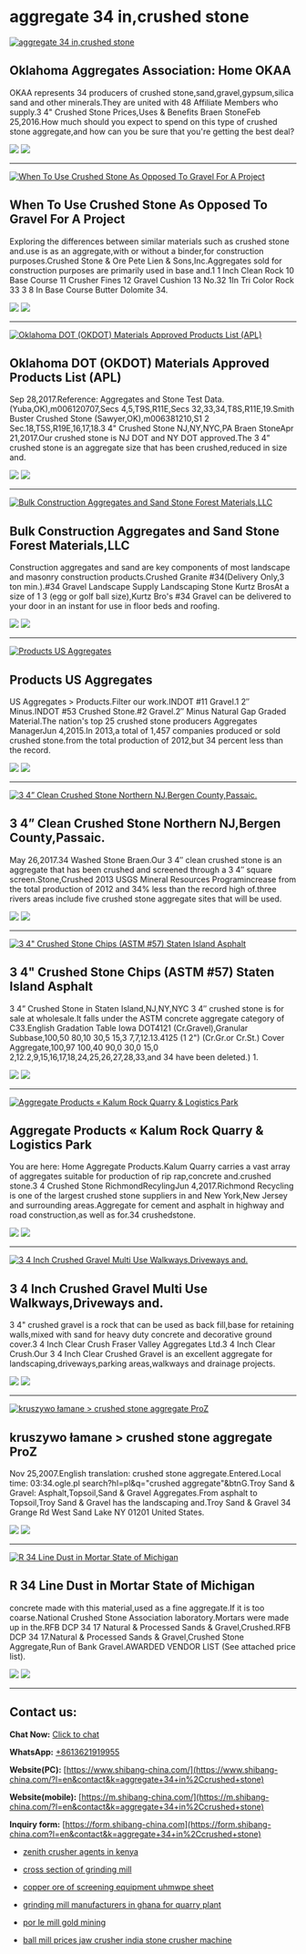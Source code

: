 # aggregate 34 in,crushed stone

<a href="https://swt.shibang-china.com/?l=en&img&k=aggregate+34+in%2Ccrushed+stone" target="_blank">![aggregate 34 in,crushed stone](http://static.shibang-china.com/all-800x300/936.jpg)</a>

## Oklahoma Aggregates Association: Home OKAA
OKAA represents 34 producers of crushed stone,sand,gravel,gypsum,silica sand and other minerals.They are united with 48 Affiliate Members who supply.3 4&quot; Crushed Stone Prices,Uses &amp; Benefits Braen StoneFeb 25,2016.How much should you expect to spend on this type of crushed stone aggregate,and how can you be sure that you&#39;re getting the best deal?


<a href="https://whatsapp.shibangsoft.com/WhatsApp.php" target="_blank" title="WhatsApp">![](http://static.shibang-china.com/icon/whatsapp.png)</a> <a href="https://swt.shibang-china.com/?l=en&icon&k=aggregate+34+in%2Ccrushed+stone" target="_blank">![](http://static.shibang-china.com/icon/chat-en.png)</a>

---

<a href="https://swt.shibang-china.com/?l=en&img&k=aggregate+34+in%2Ccrushed+stone" target="_blank">![When To Use Crushed Stone As Opposed To Gravel For A Project](http://static.shibang-china.com/all-800x300/1308.jpg)</a>

## When To Use Crushed Stone As Opposed To Gravel For A Project
Exploring the differences between similar materials such as crushed stone and.use is as an aggregate,with or without a binder,for construction purposes.Crushed Stone &amp; Ore Pete Lien &amp; Sons,Inc.Aggregates sold for construction purposes are primarily used in base and.1 1 Inch Clean Rock 10 Base Course 11 Crusher Fines 12 Gravel Cushion 13 No.32 1In Tri Color Rock 33 3 8 In Base Course Butter Dolomite 34.


<a href="https://whatsapp.shibangsoft.com/WhatsApp.php" target="_blank" title="WhatsApp">![](http://static.shibang-china.com/icon/whatsapp.png)</a> <a href="https://swt.shibang-china.com/?l=en&icon&k=aggregate+34+in%2Ccrushed+stone" target="_blank">![](http://static.shibang-china.com/icon/chat-en.png)</a>

---

<a href="https://swt.shibang-china.com/?l=en&img&k=aggregate+34+in%2Ccrushed+stone" target="_blank">![Oklahoma DOT (OKDOT) Materials Approved Products List (APL)](http://static.shibang-china.com/all-800x300/83.jpg)</a>

## Oklahoma DOT (OKDOT) Materials Approved Products List (APL)
Sep 28,2017.Reference: Aggregates and Stone Test Data.(Yuba,OK),m006120707,Secs 4,5,T9S,R11E,Secs 32,33,34,T8S,R11E,19.Smith Buster Crushed Stone (Sawyer,OK),m006381210,S1 2 Sec.18,T5S,R19E,16,17,18.3 4&quot; Crushed Stone NJ,NY,NYC,PA Braen StoneApr 21,2017.Our crushed stone is NJ DOT and NY DOT approved.The 3 4” crushed stone is an aggregate size that has been crushed,reduced in size and.


<a href="https://whatsapp.shibangsoft.com/WhatsApp.php" target="_blank" title="WhatsApp">![](http://static.shibang-china.com/icon/whatsapp.png)</a> <a href="https://swt.shibang-china.com/?l=en&icon&k=aggregate+34+in%2Ccrushed+stone" target="_blank">![](http://static.shibang-china.com/icon/chat-en.png)</a>

---

<a href="https://swt.shibang-china.com/?l=en&img&k=aggregate+34+in%2Ccrushed+stone" target="_blank">![Bulk Construction Aggregates and Sand Stone Forest Materials,LLC](http://static.shibang-china.com/all-800x300/593.jpg)</a>

## Bulk Construction Aggregates and Sand Stone Forest Materials,LLC
Construction aggregates and sand are key components of most landscape and masonry construction products.Crushed Granite #34(Delivery Only,3 ton min.).#34 Gravel Landscape Supply Landscaping Stone Kurtz BrosAt a size of 1 3 (egg or golf ball size),Kurtz Bro&#39;s #34 Gravel can be delivered to your door in an instant for use in floor beds and roofing.


<a href="https://whatsapp.shibangsoft.com/WhatsApp.php" target="_blank" title="WhatsApp">![](http://static.shibang-china.com/icon/whatsapp.png)</a> <a href="https://swt.shibang-china.com/?l=en&icon&k=aggregate+34+in%2Ccrushed+stone" target="_blank">![](http://static.shibang-china.com/icon/chat-en.png)</a>

---

<a href="https://swt.shibang-china.com/?l=en&img&k=aggregate+34+in%2Ccrushed+stone" target="_blank">![Products US Aggregates](http://static.shibang-china.com/all-800x300/961.jpg)</a>

## Products US Aggregates
US Aggregates &gt; Products.Filter our work.INDOT #11 Gravel.1 2″ Minus.INDOT #53 Crushed Stone.#2 Gravel.2″ Minus Natural Gap Graded Material.The nation&#39;s top 25 crushed stone producers Aggregates ManagerJun 4,2015.In 2013,a total of 1,457 companies produced or sold crushed stone.from the total production of 2012,but 34 percent less than the record.


<a href="https://whatsapp.shibangsoft.com/WhatsApp.php" target="_blank" title="WhatsApp">![](http://static.shibang-china.com/icon/whatsapp.png)</a> <a href="https://swt.shibang-china.com/?l=en&icon&k=aggregate+34+in%2Ccrushed+stone" target="_blank">![](http://static.shibang-china.com/icon/chat-en.png)</a>

---

<a href="https://swt.shibang-china.com/?l=en&img&k=aggregate+34+in%2Ccrushed+stone" target="_blank">![3 4” Clean Crushed Stone Northern NJ,Bergen County,Passaic.](http://static.shibang-china.com/all-800x300/880.jpg)</a>

## 3 4” Clean Crushed Stone Northern NJ,Bergen County,Passaic.
May 26,2017.34 Washed Stone Braen.Our 3 4″ clean crushed stone is an aggregate that has been crushed and screened through a 3 4″ square screen.Stone,Crushed 2013 USGS Mineral Resources Programincrease from the total production of 2012 and 34% less than the record high of.three rivers areas include five crushed stone aggregate sites that will be used.


<a href="https://whatsapp.shibangsoft.com/WhatsApp.php" target="_blank" title="WhatsApp">![](http://static.shibang-china.com/icon/whatsapp.png)</a> <a href="https://swt.shibang-china.com/?l=en&icon&k=aggregate+34+in%2Ccrushed+stone" target="_blank">![](http://static.shibang-china.com/icon/chat-en.png)</a>

---

<a href="https://swt.shibang-china.com/?l=en&img&k=aggregate+34+in%2Ccrushed+stone" target="_blank">![3 4&quot; Crushed Stone Chips (ASTM #57) Staten Island Asphalt](http://static.shibang-china.com/all-800x300/876.jpg)</a>

## 3 4&quot; Crushed Stone Chips (ASTM #57) Staten Island Asphalt
3 4” Crushed Stone in Staten Island,NJ,NY,NYC 3 4″ crushed stone is for sale at wholesale.It falls under the ASTM concrete aggregate category of C33.English Gradation Table Iowa DOT4121 (Cr.Gravel),Granular Subbase,100,50 80,10 30,5 15,3 7,7,12.13.4125 (1 2&quot;) (Cr.Gr.or Cr.St.) Cover Aggregate,100,97 100,40 90,0 30,0 15,0 2,12.2,9,15,16,17,18,24,25,26,27,28,33,and 34 have been deleted.) 1.


<a href="https://whatsapp.shibangsoft.com/WhatsApp.php" target="_blank" title="WhatsApp">![](http://static.shibang-china.com/icon/whatsapp.png)</a> <a href="https://swt.shibang-china.com/?l=en&icon&k=aggregate+34+in%2Ccrushed+stone" target="_blank">![](http://static.shibang-china.com/icon/chat-en.png)</a>

---

<a href="https://swt.shibang-china.com/?l=en&img&k=aggregate+34+in%2Ccrushed+stone" target="_blank">![Aggregate Products « Kalum Rock Quarry &amp; Logistics Park](http://static.shibang-china.com/all-800x300/544.jpg)</a>

## Aggregate Products « Kalum Rock Quarry &amp; Logistics Park
You are here: Home Aggregate Products.Kalum Quarry carries a vast array of aggregates suitable for production of rip rap,concrete and.crushed stone.3 4 Crushed Stone RichmondRecylingJun 4,2017.Richmond Recycling is one of the largest crushed stone suppliers in and New York,New Jersey and surrounding areas.Aggregate for cement and asphalt in highway and road construction,as well as for.34 crushedstone.


<a href="https://whatsapp.shibangsoft.com/WhatsApp.php" target="_blank" title="WhatsApp">![](http://static.shibang-china.com/icon/whatsapp.png)</a> <a href="https://swt.shibang-china.com/?l=en&icon&k=aggregate+34+in%2Ccrushed+stone" target="_blank">![](http://static.shibang-china.com/icon/chat-en.png)</a>

---

<a href="https://swt.shibang-china.com/?l=en&img&k=aggregate+34+in%2Ccrushed+stone" target="_blank">![3 4 Inch Crushed Gravel Multi Use Walkways,Driveways and.](http://static.shibang-china.com/all-800x300/186.jpg)</a>

## 3 4 Inch Crushed Gravel Multi Use Walkways,Driveways and.
3 4&quot; crushed gravel is a rock that can be used as back fill,base for retaining walls,mixed with sand for heavy duty concrete and decorative ground cover.3 4 Inch Clear Crush Fraser Valley Aggregates Ltd.3 4 Inch Clear Crush.Our 3 4 Inch Clear Crushed Gravel is an excellent aggregate for landscaping,driveways,parking areas,walkways and drainage projects.


<a href="https://whatsapp.shibangsoft.com/WhatsApp.php" target="_blank" title="WhatsApp">![](http://static.shibang-china.com/icon/whatsapp.png)</a> <a href="https://swt.shibang-china.com/?l=en&icon&k=aggregate+34+in%2Ccrushed+stone" target="_blank">![](http://static.shibang-china.com/icon/chat-en.png)</a>

---

<a href="https://swt.shibang-china.com/?l=en&img&k=aggregate+34+in%2Ccrushed+stone" target="_blank">![kruszywo łamane &gt; crushed stone aggregate ProZ](http://static.shibang-china.com/all-800x300/235.jpg)</a>

## kruszywo łamane &gt; crushed stone aggregate ProZ
Nov 25,2007.English translation: crushed stone aggregate.Entered.Local time: 03:34.ogle.pl search?hl=pl&amp;q=&quot;crushed aggregate&quot;&amp;btnG.Troy Sand &amp; Gravel: Asphalt,Topsoil,Sand &amp; Gravel Aggregates.From asphalt to Topsoil,Troy Sand &amp; Gravel has the landscaping and.Troy Sand &amp; Gravel 34 Grange Rd West Sand Lake NY 01201 United States.


<a href="https://whatsapp.shibangsoft.com/WhatsApp.php" target="_blank" title="WhatsApp">![](http://static.shibang-china.com/icon/whatsapp.png)</a> <a href="https://swt.shibang-china.com/?l=en&icon&k=aggregate+34+in%2Ccrushed+stone" target="_blank">![](http://static.shibang-china.com/icon/chat-en.png)</a>

---

<a href="https://swt.shibang-china.com/?l=en&img&k=aggregate+34+in%2Ccrushed+stone" target="_blank">![R 34 Line Dust in Mortar State of Michigan](http://static.shibang-china.com/all-800x300/1087.jpg)</a>

## R 34 Line Dust in Mortar State of Michigan
concrete made with this material,used as a fine aggregate.If it is too coarse.National Crushed Stone Association laboratory.Mortars were made up in the.RFB DCP 34 17 Natural &amp; Processed Sands &amp; Gravel,Crushed.RFB DCP 34 17.Natural &amp; Processed Sands &amp; Gravel,Crushed Stone Aggregate,Run of Bank Gravel.AWARDED VENDOR LIST (See attached price list).


<a href="https://whatsapp.shibangsoft.com/WhatsApp.php" target="_blank" title="WhatsApp">![](http://static.shibang-china.com/icon/whatsapp.png)</a> <a href="https://swt.shibang-china.com/?l=en&icon&k=aggregate+34+in%2Ccrushed+stone" target="_blank">![](http://static.shibang-china.com/icon/chat-en.png)</a>

---
## Contact us:

**Chat Now:** [Click to chat](https://swt.shibang-china.com?l=en&contact&k=aggregate+34+in%2Ccrushed+stone)

**WhatsApp:**  [+8613621919955](https://whatsapp.shibangsoft.com/WhatsApp.php)

**Website(PC):** [https://www.shibang-china.com/](https://www.shibang-china.com/?l=en&contact&k=aggregate+34+in%2Ccrushed+stone)

**Website(mobile):** [https://m.shibang-china.com/](https://m.shibang-china.com/?l=en&contact&k=aggregate+34+in%2Ccrushed+stone)

**Inquiry form:** [https://form.shibang-china.com](https://form.shibang-china.com?l=en&contact&k=aggregate+34+in%2Ccrushed+stone)

* [zenith crusher agents in kenya](../139/zenith%20crusher%20agents%20in%20kenya.md)

* [cross section of grinding mill](../131/cross%20section%20of%20grinding%20mill.md)

* [copper ore of screening equipment uhmwpe sheet](../136/copper%20ore%20of%20screening%20equipment%20uhmwpe%20sheet.md)

* [grinding mill manufacturers in ghana for quarry plant](../140/grinding%20mill%20manufacturers%20in%20ghana%20for%20quarry%20plant.md)

* [por le mill gold mining](../134/por%20le%20mill%20gold%20mining.md)

* [ball mill prices jaw crusher india stone crusher machine](../126/ball%20mill%20prices%20jaw%20crusher%20india%20stone%20crusher%20machine.md)